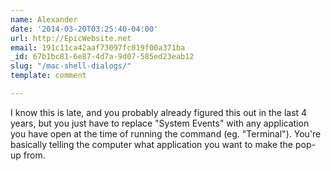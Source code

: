 ```yaml
---
name: Alexander
date: '2014-03-20T03:25:40-04:00'
url: http://EpicWebsite.net
email: 191c11ca42aaf73097fc019f00a371ba
_id: 67b1bc81-6e87-4d7a-9d07-585ed23eab12
slug: "/mac-shell-dialogs/"
template: comment

---
```


I know this is late, and you probably already figured this out in the last 4 years, but you just have to replace "System Events" with any application you have open at the time of running the command (eg. "Terminal"). You're basically telling the computer what application you want to make the pop-up from.
